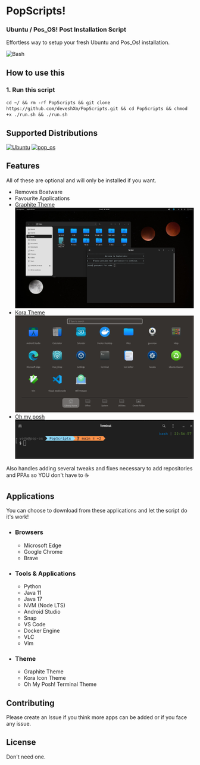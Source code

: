 # PopScripts!
###  Ubuntu / Pos_OS! Post Installation Script

Effortless way to setup your fresh Ubuntu and Pos_Os! installation.

![Bash](https://static.prasadt.com/logo64/bash.png)

## How to use this

### 1. Run this script

```console
cd ~/ && rm -rf PopScripts && git clone https://github.com/deveshXm/PopScripts.git && cd PopScripts && chmod +x ./run.sh && ./run.sh
```

## Supported Distributions

[![Ubuntu](https://img.shields.io/badge/Ubuntu-E95420?style=for-the-badge&logo=ubuntu&logoColor=white)](https://www.ubuntu.com/desktop)
[![pop_os](https://img.shields.io/badge/Pop!_OS-48B9C7?style=for-the-badge&logo=Pop!_OS&logoColor=white)](https://pop.system76.com/)

## Features

All of these are optional and will only be installed if you want.

- Removes Boatware
- Favourite Applications
- [Graphite Theme](https://github.com/vinceliuice/Graphite-gtk-theme)
![Graphite Theme](https://github.com/deveshXm/deveshXm/blob/5233850624d81a4a3e287c9fd90c530af50d85af/blob/pop_os_graphite.png?raw=true)
- [Kora Theme](https://github.com/bikass/kora)
![Kora Icon Theme](https://github.com/deveshXm/deveshXm/blob/5233850624d81a4a3e287c9fd90c530af50d85af/blob/pop_os_icons.png?raw=true)
- [Oh my posh](https://ohmyposh.dev/)
![Oh My Posh](https://github.com/deveshXm/deveshXm/blob/5233850624d81a4a3e287c9fd90c530af50d85af/blob/oh_my_posh.png?raw=true)

Also handles adding several tweaks and fixes necessary to add repositories and PPAs so YOU don't have to ☕

## Applications 

You can choose to download from these applications and let the script do it's work!

- ### Browsers
    - Microsoft Edge
    - Google Chrome
    - Brave 

- ### Tools & Applications
    - Python
    - Java 11
    - Java 17 
    - NVM (Node LTS)
    - Android Studio
    - Snap
    - VS Code 
    - Docker Engine
    - VLC
    - Vim

- ### Theme
    - Graphite Theme
    - Kora Icon Theme
    - Oh My Posh! Terminal Theme

## Contributing

Please create an Issue if you think more apps can be added or if you face any issue.

## License

Don't need one.
